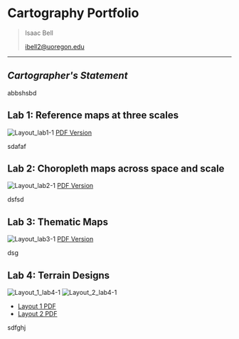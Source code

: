 # Cartography Portfolio
> Isaac Bell
>
> ibell2@uoregon.edu

***

## *Cartographer's Statement*
abbshsbd
## Lab 1: Reference maps at three scales
![Layout_lab1-1](https://github.com/ibell13/393_carto/assets/122644517/75aa0cf6-e629-456e-a07d-527e7c736c91)
[PDF Version](./pdfs/layout_lab1.pdf)


sdafaf
## Lab 2: Choropleth maps across space and scale
![Layout_lab2-1](https://github.com/ibell13/393_carto/assets/122644517/b3e15212-216d-4320-8bb2-2f2ba6531c0d)
[PDF Version](/pdfs/layout_lab2.pdf)


dsfsd
## Lab 3: Thematic Maps
![Layout_lab3-1](https://github.com/ibell13/393_carto/assets/122644517/ad4edb4c-035b-4615-bc87-b9c2233724c2)
[PDF Version](/pdfs/layout_lab3.pdf)


dsg
## Lab 4: Terrain Designs
![Layout_1_lab4-1](https://github.com/ibell13/393_carto/assets/122644517/f6834a89-2f1b-4de3-b09f-76ee2f75cec1)
![Layout_2_lab4-1](https://github.com/ibell13/393_carto/assets/122644517/4b1e2afa-d446-4069-bfd2-2056d2e7b977)

- [Layout 1 PDF](/pdfs/layout_1_lab4.pdf)
- [Layout 2 PDF](/pdfs/layout_2_lab4.pdf)

sdfghj
